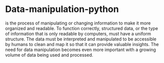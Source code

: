 # Data-manipulation-python
is the process of manipulating or changing information to make it more organized and readable. To function correctly, structured data, or the type of information that is only readable by computers, must have a uniform structure. The data must be interpreted and manipulated to be accessible by humans to clean and map it so that it can provide valuable insights. The need for data manipulation becomes even more important with a growing volume of data being used and processed.

